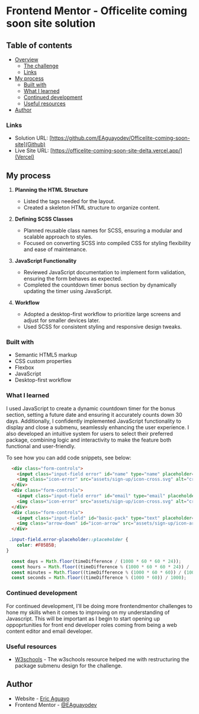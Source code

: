 # Frontend Mentor - Officelite coming soon site solution

## Table of contents

- [Overview](#overview)
  - [The challenge](#the-challenge)
  - [Links](#links)
- [My process](#my-process)
  - [Built with](#built-with)
  - [What I learned](#what-i-learned)
  - [Continued development](#continued-development)
  - [Useful resources](#useful-resources)
- [Author](#author)

### Links

- Solution URL: [https://github.com/EAguayodev/Officelite-coming-soon-site](Github)
- Live Site URL: [https://officelite-coming-soon-site-delta.vercel.app/](Vercel)

## My process

1. **Planning the HTML Structure**  
   - Listed the tags needed for the layout.
   - Created a skeleton HTML structure to organize content.

2. **Defining SCSS Classes**  
   - Planned reusable class names for SCSS, ensuring a modular and scalable approach to styles.
   - Focused on converting SCSS into compiled CSS for styling flexibility and ease of maintenance.

3. **JavaScript Functionality**  
   - Reviewed JavaScript documentation to implement form validation, ensuring the form behaves as expected.
   - Completed the countdown timer bonus section by dynamically updating the timer using JavaScript.

4. **Workflow**  
   - Adopted a desktop-first workflow to prioritize large screens and adjust for smaller devices later.
   - Used SCSS for consistent styling and responsive design tweaks.


### Built with

- Semantic HTML5 markup
- CSS custom properties
- Flexbox
- JavaScript
- Desktop-first workflow


### What I learned  

I used JavaScript to create a dynamic countdown timer for the bonus section, setting a future date and ensuring it accurately counts down 30 days. Additionally, I confidently implemented JavaScript functionality to display and close a submenu, seamlessly enhancing the user experience. I also developed an intuitive system for users to select their preferred package, combining logic and interactivity to make the feature both functional and user-friendly.


To see how you can add code snippets, see below:

```html
  <div class="form-controls">
    <input class="input-field error" id="name" type="name" placeholder="Name">
    <img class="icon-error" src="assets/sign-up/icon-cross.svg" alt="cross">
  </div>
  <div class="form-controls">
    <input class="input-field error" id="email" type="email" placeholder="Email Address">
    <img class="icon-error" src="assets/sign-up/icon-cross.svg" alt="cross">
  </div>
  <div class="form-controls">
    <input class="input-field" id="basic-pack" type="text" placeholder="Basic Pack Free">
    <img class="arrow-down" id="icon-arrow" src="assets/sign-up/icon-arrow-down.svg" alt="arrow-down">
  </div>
```
```css
 .input-field.error-placeholder::placeholder {
    color: #F05B5B;
}
```
```js
  const days = Math.floor(timeDifference / (1000 * 60 * 60 * 24));
  const hours = Math.floor((timeDifference % (1000 * 60 * 60 * 24)) / (1000 * 60 * 60));
  const minutes = Math.floor((timeDifference % (1000 * 60 * 60)) / (1000 * 60));
  const seconds = Math.floor((timeDifference % (1000 * 60)) / 1000);
```

### Continued development
For continued development, I'll be doing more frontendmentor challenges to hone my skills when it comes to improving on my understanding of Javascript. This will be important as I begin to start opening up oppoprtunities for front end developer roles coming from being a web content editor and email developer.

### Useful resources

- [W3schools](https://www.w3schools.com/howto/howto_js_dropdown.asp) - The w3schools resource helped me with restructuring the package submenu design for the challenge.

## Author

- Website - [Eric Aguayo](https://www.ericaguayo.com)
- Frontend Mentor - [@EAguayodev](https://www.frontendmentor.io/profile/EAguayodev/solutions) 